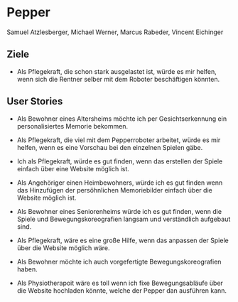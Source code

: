# Pepper
Samuel Atzlesberger, Michael Werner, Marcus Rabeder, Vincent Eichinger

## Ziele 
- Als Pflegekraft, die schon stark ausgelastet ist, würde es mir helfen, wenn sich die Rentner selber mit dem Roboter beschäftigen könnten.

## User Stories

- Als Bewohner eines Altersheims möchte ich per Gesichtserkennung ein personalisiertes Memorie bekommen.
  
- Als Pflegekraft, die viel mit dem Pepperroboter arbeitet, würde es mir helfen, wenn es eine Vorschau bei den einzelnen Spielen gäbe.
  
- Ich als Pflegekraft, würde es gut finden, wenn das erstellen der Spiele einfach über eine Website möglich ist.

- Als Angehöriger einen Heimbewohners, würde ich es gut finden wenn das Hinzufügen der persöhnlichen Memoriebilder einfach über die Website möglich ist.

- Als Bewohner eines Seniorenheims würde ich es gut finden, wenn die Spiele und Bewegungskoreografien langsam und verständlich aufgebaut sind.

- Als Pflegekraft, wäre es eine große Hilfe, wenn das anpassen der Spiele über die Website möglich wäre.

- Als Bewohner möchte ich auch vorgefertigte Bewegungskoreografien haben.

- Als Physiotherapoit wäre es toll wenn ich fixe Bewegungsabläufe über die Website hochladen könnte, welche der Pepper dan ausführen kann.






  
